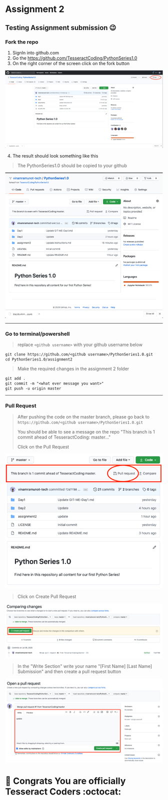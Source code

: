 # Assignment 2


## Testing Assignment submission :wink: 
### Fork the repo

  1. SignIn into github.com
  2. Go the https://github.com/TesseractCoding/PythonSeries1.0
  3. On the right corner of the screen click on the fork button
  
<p align="center"><img src="img/fork.png" /></p>
  
  4. The result should look something like this

> The PythonSeries1.0 should be copied to your github

<p align="center"><img src="img/fork_1.png" /></p>

***

### Go to terminal/powershell

>
> replace `<github username>` with your github username below
```console
git clone https://github.com/<github username>/PythonSeries1.0.git
cd PythonSeries1.0/assignment2
```
> Make the required changes in the assignment 2 folder

```console
git add .
git commit -m "<what ever message you want>"
git push -u origin master
```
***
### Pull Request 

>
> After pushing the code on the master branch, please go back to `https://github.com/<github username>/PythonSeries1.0.git`
>
> You should be able to see a message on the repo "This branch is 1 commit ahead of TesseractCoding: master..."
>
> Click on the Pull Request
<p align="center"><img src="img/pull-request.png" /></p>

> Click on Create Pull Request
<p align="center"><img src="img/comparing_changes.png"></p>

> In the "Write Section" write your name "[First Name] [Last Name] Submission" and then create a pull request button
<p align="center"><img src="img/open_pull_request.png">

# :feet: Congrats You are officially Tesseract Coders :octocat:
